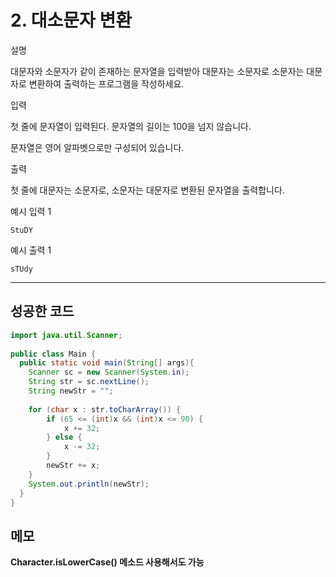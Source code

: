 # 2. 대소문자 변환

설명



대문자와 소문자가 같이 존재하는 문자열을 입력받아 대문자는 소문자로 소문자는 대문자로 변환하여 출력하는 프로그램을 작성하세요.



입력



첫 줄에 문자열이 입력된다. 문자열의 길이는 100을 넘지 않습니다.

문자열은 영어 알파벳으로만 구성되어 있습니다.



출력



첫 줄에 대문자는 소문자로, 소문자는 대문자로 변환된 문자열을 출력합니다.



예시 입력 1 

```
StuDY
```

예시 출력 1

```
sTUdy
```

------

## 성공한 코드

```java
import java.util.Scanner;
  
public class Main {
  public static void main(String[] args){
    Scanner sc = new Scanner(System.in);
    String str = sc.nextLine();
    String newStr = "";
    
    for (char x : str.toCharArray()) {
    	if (65 <= (int)x && (int)x <= 90) {
    		x += 32;
    	} else {
    		x -= 32;
    	}
    	newStr += x;
    }
    System.out.println(newStr);
  }
}
```

## 메모

**Character.isLowerCase() 메소드 사용해서도 가능**